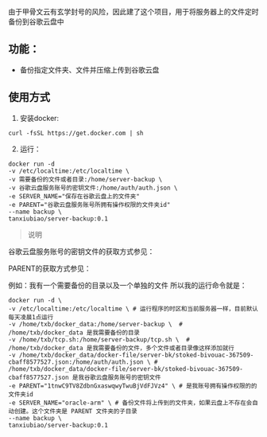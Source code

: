 由于甲骨文云有玄学封号的风险，因此建了这个项目，用于将服务器上的文件定时备份到谷歌云盘中

## 功能：
- 备份指定文件夹、文件并压缩上传到谷歌云盘

## 使用方式
1. 安装docker: 
```shell
curl -fsSL https://get.docker.com | sh
```

2. 运行：
```shell
docker run -d 
-v /etc/localtime:/etc/localtime \
-v 需要备份的文件或者目录:/home/server-backup \
-v 谷歌云盘服务账号的密钥文件:/home/auth/auth.json \
-e SERVER_NAME="保存在谷歌云盘上的文件夹"
-e PARENT="谷歌云盘服务账号所拥有操作权限的文件夹id"
--name backup \
tanxiubiao/server-backup:0.1
```

> 说明

谷歌云盘服务账号的密钥文件的获取方式参见：

PARENT的获取方式参见：

例如：我有一个需要备份的目录以及一个单独的文件 所以我的运行命令就是：
```shell
docker run -d \
-v /etc/localtime:/etc/localtime \ # 运行程序的时区和当前服务器一样，目前默认每天凌晨1点运行
-v /home/txb/docker_data:/home/server-backup \  # /home/txb/docker_data 是我需要备份的目录
-v /home/txb/tcp.sh:/home/server-backup/tcp.sh \  # /home/txb/docker_data 是我需要备份的文件，多个文件或者目录像这样添加就行
-v /home/txb/docker_data/docker-file/server-bk/stoked-bivouac-367509-cbaff8577527.json:/home/auth/auth.json \ # /home/txb/docker_data/docker-file/server-bk/stoked-bivouac-367509-cbaff8577527.json 是我谷歌云盘服务账号的密钥文件
-e PARENT="1tnwC9TV8ZdbnGxaswqwyTwuBjVdFJVz4" \ # 是我账号拥有操作权限的的文件夹id
-e SERVER_NAME="oracle-arm" \ # 备份文件将上传到的文件夹，如果云盘上不存在会自动创建。这个文件夹是 PARENT 文件夹的子目录
--name backup \
tanxiubiao/server-backup:0.1
```
